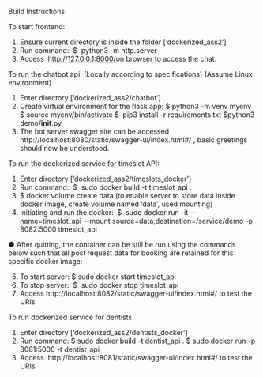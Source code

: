 Build Instructions:

To start frontend:
1. Ensure current directory is inside the folder [‘dockerized_ass2’]
2. Run command: ​ $ ​ python3 -m http.server
3. Access ​ http://127.0.0.1:8000/​ on browser to access the chat.

To run the chatbot api:​ (Locally according to specifications) ​ (Assume Linux environment)
1. Enter directory [‘dockerized_ass2/chatbot’]
2. Create virtual environment for the flask app:
$​ python3 -m venv myenv
$​ source myenv/bin/activate
$ ​ pip3 install -r requirements.txt
$​ python3 demo/__init__.py
3. The bot server swagger site can be accessed
http://localhost:8080/static/swagger-ui/index.html#/​ ,
basic greetings should now be understood.

To run the dockerized service for timeslot API:
1. Enter directory [‘dockerized_ass2/timeslots_docker’]
2. Run command: ​ $ ​ sudo docker build -t timeslot_api .
3. $​ docker volume create data
(to enable server to store data inside docker image, create volume named ‘data’, used
mounting)
4. Initiating and run the docker: ​ $ ​ sudo docker run -it --name=timeslot_api --mount source=data,destination=/service/demo -p 8082:5000 timeslot_api

● After quitting, the container can be still be run using the commands below such that all post request data for booking are retained for this specific docker image:

5. To start server:​ $​ sudo docker start timeslot_api
6. To stop server: ​ $ ​ sudo docker stop timeslot_api
7. Access http://localhost:8082/static/swagger-ui/index.html#/​ to test the URIs

To run dockerized service for dentists
1. Enter directory [‘dockerized_ass2/dentists_docker’]
2. Run command:
$​ sudo docker build -t dentist_api .
$​ sudo docker run -p 8081:5000 -t dentist_api
3. Access ​ http://localhost:8081/static/swagger-ui/index.html#/​ to test the URIs
